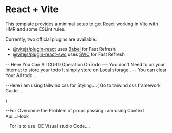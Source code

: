 # React + Vite

This template provides a minimal setup to get React working in Vite with HMR and some ESLint rules.

Currently, two official plugins are available:

- [@vitejs/plugin-react](https://github.com/vitejs/vite-plugin-react/blob/main/packages/plugin-react/README.md) uses [Babel](https://babeljs.io/) for Fast Refresh
- [@vitejs/plugin-react-swc](https://github.com/vitejs/vite-plugin-react-swc) uses [SWC](https://swc.rs/) for Fast Refresh

-- Here You Can All CURD Operation OnTodo
--- You don't Need to on your Internet to store your todo It simply store on Local storage..
-- You can clear Your All todo...


--Here i am using tailwind css for Styling....(
  Go to taiwind css framework Guide....

)

--For Overcome the Problem of props passing i am using Context Api....Hook

--For is to use IDE Visual studio Code....
